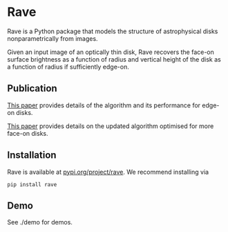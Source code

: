 # Rave

Rave is a Python package that models the structure of astrophysical disks nonparametrically from images. 

Given an input image of an optically thin disk, Rave recovers the face-on surface brightness as a function of radius and vertical height of the disk as a function of radius if sufficiently edge-on. 

## Publication
[This paper](https://arxiv.org/pdf/2202.04475.pdf) provides details of the algorithm and its performance for edge-on disks. 

[This paper](https://arxiv.org/pdf/2502.08584.pdf) provides details on the updated algorithm optimised for more face-on disks. 

## Installation
Rave is available at [pypi.org/project/rave](https://pypi.org/project/rave/). We recommend installing via

`pip install rave`

## Demo
See ./demo for demos.
